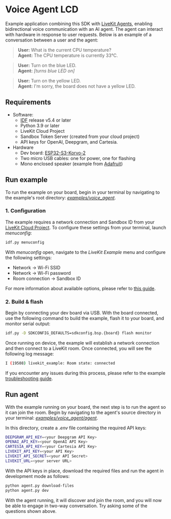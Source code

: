 # Voice Agent LCD

Example application combining this SDK with [LiveKit Agents](https://docs.livekit.io/agents/), enabling bidirectional voice communication with an AI agent. The agent can interact with hardware in response to user requests. Below is an example of a conversation between a user and the agent:

> **User:** What is the current CPU temperature? \
> **Agent:** The CPU temperature is currently 33°C.

> **User:** Turn on the blue LED. \
> **Agent:** *[turns blue LED on]*

> **User:** Turn on the yellow LED. \
> **Agent:** I'm sorry, the board does not have a yellow LED.

## Requirements

- Software:
    - [IDF](https://docs.espressif.com/projects/esp-idf/en/stable/esp32/get-started/index.html) release v5.4 or later
    - Python 3.9 or later
    - LiveKit Cloud Project
    - Sandbox Token Server (created from your cloud project)
    - API keys for OpenAI, Deepgram, and Cartesia.
- Hardware
    - Dev board: [ESP32-S3-Korvo-2](https://docs.espressif.com/projects/esp-adf/en/latest/design-guide/dev-boards/user-guide-esp32-s3-korvo-2.html)
    - Two micro USB cables: one for power, one for flashing
    - Mono enclosed speaker (example from [Adafruit](https://www.adafruit.com/product/3351))

## Run example

To run the example on your board, begin in your terminal by navigating to the example's root directory: *[examples/voice_agent](./examples/voice_agent/)*.

### 1. Configuration

The example requires a network connection and Sandbox ID from your [LiveKit Cloud Project](https://cloud.livekit.io/projects/p_/sandbox/templates/token-server). To configure these settings from your terminal, launch *menuconfig*:
```sh
idf.py menuconfig
```

With *menuconfig* open, navigate to the *LiveKit Example* menu and configure the following settings:

- Network → Wi-Fi SSID
- Network → Wi-Fi password
- Room connection → Sandbox ID

For more information about available options, please refer to [this guide](../README.md#configuration).

### 2. Build & flash

Begin by connecting your dev board via USB. With the board connected, use the following command
to build the example, flash it to your board, and monitor serial output:

```sh
idf.py -D SDKCONFIG_DEFAULTS=sdkconfig.bsp.{board} flash monitor
```

Once running on device, the example will establish a network connection and then connect to a LiveKit room. Once connected, you will see the following log message:

```sh
I (19508) livekit_example: Room state: connected
```

If you encounter any issues during this process, please refer to the example [troubleshooting guide](../README.md/#troubleshooting).

## Run agent

With the example running on your board, the next step is to run the agent so it can join the room.
Begin by navigating to the agent's source directory in your terminal: *[examples/voice_agent/agent](../voice_agent/agent)*.

In this directory, create a *.env* file containing the required API keys:

```sh
DEEPGRAM_API_KEY=<your Deepgram API Key>
OPENAI_API_KEY=<your OpenAI API Key>
CARTESIA_API_KEY=<your Cartesia API Key>
LIVEKIT_API_KEY=<your API Key>
LIVEKIT_API_SECRET=<your API Secret>
LIVEKIT_URL=<your server URL>
```

With the API keys in place, download the required files and run the agent in development mode as follows:

```sh
python agent.py download-files
python agent.py dev
```

With the agent running, it will discover and join the room, and you will now be able to engage in two-way conversation. Try asking some of the questions shown above.